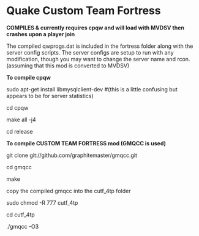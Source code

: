 # Quake Custom Team Fortress

**COMPILES & currently requires cpqw and will load with MVDSV then crashes upon a player join**

The compiled qwprogs.dat is included in the fortress folder along with the server config scripts. The server configs are setup to run with any modification, though you may want to change the server name and rcon. (assuming that this mod is converted to MVDSV)

**To compile cpqw**

sudo apt-get install libmysqlclient-dev #(this is a little confusing but appears to be for server statistics)

cd cpqw

make all -j4

cd release

**To compile CUSTOM TEAM FORTRESS mod (GMQCC is used)**

git clone git://github.com/graphitemaster/gmqcc.git

cd gmqcc

make

copy the compiled gmqcc into the cutf_4tp folder

sudo chmod -R 777 cutf_4tp

cd cutf_4tp

./gmqcc -O3
